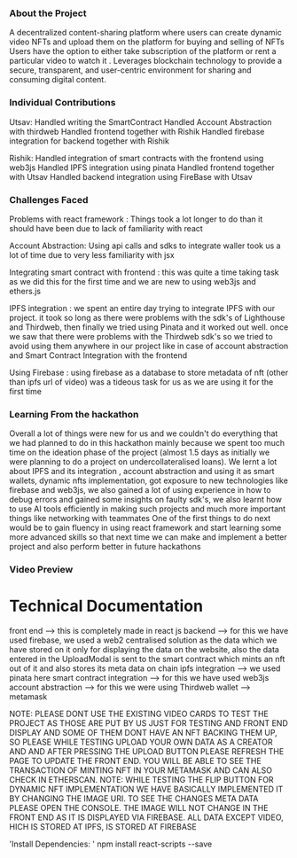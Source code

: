 ### About the Project
A decentralized content-sharing platform where users can create dynamic video NFTs and upload them on the platform for buying and selling of NFTs
Users have the option to either take subscription of the platform or rent a particular video to watch it .
Leverages blockchain technology to provide a secure, transparent, and user-centric environment for sharing and consuming digital content. 

### Individual Contributions
Utsav:
Handled writing the SmartContract
Handled Account Abstraction with thirdweb
Handled frontend together with Rishik
Handled firebase integration for backend together with Rishik

Rishik:
Handled integration of smart contracts with the frontend using web3js
Handled IPFS integration using pinata
Handled frontend together with Utsav
Handled backend integration using FireBase with Utsav

### Challenges Faced

Problems with react framework : Things took a lot longer to do than it should have been due to lack of familiarity with react

Account Abstraction: Using api calls and sdks to integrate waller took us a lot of time due to very less familiarity with jsx

Integrating smart contract with frontend : this was quite a time taking task as we did this for the first time and we are new to using web3js and ethers.js

IPFS integration : we spent an entire day trying to integrate IPFS with our project. it took so long as there were problems with the sdk's of Lighthouse and Thirdweb, then finally we tried using Pinata and it worked out well. once we saw that there were problems with the Thirdweb sdk's so we tried to avoid using them anywhere in our project like in case of account abstraction and Smart Contract Integration with the frontend

Using Firebase : using firebase as a database to store metadata of nft (other than ipfs url of video) was a tideous task for us as we are using it for the first time 

### Learning From the hackathon
Overall a lot of things were new for us and we couldn't do everything that we had planned to do in this hackathon mainly because we spent too much time on the ideation phase of the project (almost 1.5 days as initially we were planning to do a project on undercollateralised loans). We lernt a lot about IPFS and its integration , account abstraction and using it as smart wallets, dynamic nfts implementation, got exposure to new technologies like firebase and web3js, we also gained a lot of using experience in how to debug errors and gained some insights on faulty sdk's, we also learnt how to use AI tools efficiently in making such projects and much more important things like networking with teammates One of the first things to do next would be to gain fluency in using react framework and start learning some more advanced skills so that next time we can make and implement a better project and also perform better in future hackathons

### Video Preview


# Technical Documentation 
front end --> this is completely made in react js
backend --> for this we have used firebase, we used a web2 centralised solution as the data which we have stored on it only for displaying the data on the website, also the data entered in the UploadModal is sent to the smart contract which mints an nft out of it and also stores its meta data on chain
ipfs integration --> we used pinata here
smart contract integration --> for this we have used web3js 
account abstraction --> for this we were using Thirdweb
wallet --> metamask

NOTE: PLEASE DONT USE THE EXISTING VIDEO CARDS TO TEST THE PROJECT AS THOSE ARE PUT BY US JUST FOR TESTING AND FRONT END DISPLAY AND SOME OF THEM DONT HAVE AN NFT BACKING THEM UP, SO PLEASE WHILE TESTING UPLOAD YOUR OWN DATA AS A CREATOR AND AND AFTER PRESSING THE UPLOAD BUTTON PLEASE REFRESH THE PAGE TO UPDATE THE FRONT END. YOU WILL BE ABLE TO SEE THE TRANSACTION OF MINTING NFT IN YOUR METAMASK AND CAN ALSO CHECK IN ETHERSCAN. 
NOTE: WHILE TESTING THE FLIP BUTTON FOR DYNAMIC NFT IMPLEMENTATION WE HAVE BASICALLY IMPLEMENTED IT BY CHANGING THE IMAGE URI. TO SEE THE CHANGES META DATA PLEASE OPEN THE CONSOLE. THE IMAGE WILL NOT CHANGE IN THE FRONT END AS IT IS DISPLAYED VIA FIREBASE. ALL DATA EXCEPT VIDEO, HICH IS STORED AT IPFS, IS STORED AT FIREBASE 

'Install Dependencies: '
npm install react-scripts --save


